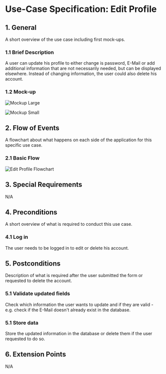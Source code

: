 # Use-Case Specification: Edit Profile


## 1. General
A short overview of the use case including first mock-ups.
### 1.1 Brief Description
A user can update his profile to either change is password, E-Mail or add additional information 
that are not necessarily needed, but can be displayed elsewhere. Instead of changing information,
the user could also delete his account. 

### 1.2 Mock-up


![Mockup Large](https://github.com/phoenixfeder/fc-com/raw/master/UseCases/EditProfile/EditProfileMockupLarge.JPG)

![Mockup Small](https://github.com/phoenixfeder/fc-com/raw/master/UseCases/EditProfile/EditProfileMockupSmall.JPG)

## 2. Flow of Events
A flowchart about what happens on each side of the application for this specific use case.
### 2.1 Basic Flow

![Edit Profile Flowchart](https://github.com/phoenixfeder/fc-com/raw/master/UseCases/EditProfile/EditProfileFlowchart.png)

	
## 3. Special Requirements

N/A


## 4. Preconditions
A short overview of what is required to conduct this use case.

### 4.1 Log in
The user needs to be logged in to edit or delete his account.

 
## 5. Postconditions
Description of what is required after the user submitted the form or requested to delete the account.

### 5.1 Validate updated fields
Check which information the user wants to update and if they are valid - e.g. check if the
E-Mail doesn't already exist in the database.

### 5.1 Store data
Store the updated information in the database or delete them if the user requested to do so.


## 6. Extension Points
N/A